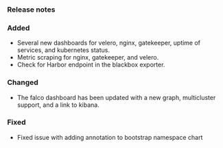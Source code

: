 ### Release notes

### Added

- Several new dashboards for velero, nginx, gatekeeper, uptime of services, and kubernetes status.
- Metric scraping for nginx, gatekeeper, and velero.
- Check for Harbor endpoint in the blackbox exporter.
### Changed

- The falco dashboard has been updated with a new graph, multicluster support, and a link to kibana.
### Fixed

- Fixed issue with adding annotation to bootstrap namespace chart
